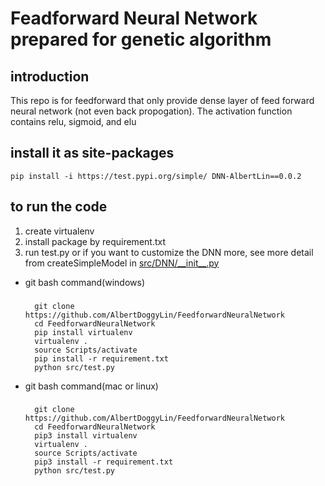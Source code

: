 # Feadforward Neural Network prepared for genetic algorithm
## introduction
This repo is for feedforward that only provide dense layer of feed forward neural network (not even back propogation).
The activation function contains relu, sigmoid, and elu

## install it as site-packages
    pip install -i https://test.pypi.org/simple/ DNN-AlbertLin==0.0.2

## to run the code
1. create virtualenv
2. install package by requirement.txt
3. run test.py or if you want to customize the DNN more, see more detail from createSimpleModel in [src/DNN/\_\_init\_\_.py](src/DNN/__init__.py)

- git bash command(windows)
    ###
        git clone https://github.com/AlbertDoggyLin/FeedforwardNeuralNetwork
        cd FeedforwardNeuralNetwork
        pip install virtualenv
        virtualenv .
        source Scripts/activate
        pip install -r requirement.txt
        python src/test.py

- git bash command(mac or linux)
    ###
        git clone https://github.com/AlbertDoggyLin/FeedforwardNeuralNetwork
        cd FeedforwardNeuralNetwork
        pip3 install virtualenv
        virtualenv .
        source Scripts/activate
        pip3 install -r requirement.txt
        python src/test.py


